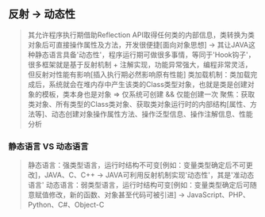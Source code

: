 ## 反射 -> 动态性
> 其允许程序执行期借助Reflection API取得任何类的内部信息，类转换为类对象后可直接操作属性及方法，开发很便捷[面向对象思想] -> 其让JAVA这种静态语言具备'动态性'，程序运行期可做很多事情，等同于'Hook钩子'，很多框架就是基于反射机制 + 注解实现，功能异常强大，编程非常灵活，但反射对性能有影响[插入执行期必然影响原有性能]
> 类加载机制：类加载完成后，系统就会在堆内存中产生该类的Class类型对象，也就是类是创建对象的模板，类本身也是对象 => 仅系统可创建 && 仅能创建一次
> 聚焦：获取类对象、所有类型的Class类对象、获取类对象运行时的内部结构[属性、方法等]、动态创建对象操作属性方法、操作泛型信息、操作注解信息、性能分析

### 静态语言 VS 动态语言
> 静态语言：强类型语言，运行时结构不可变[例如：变量类型确定后不可更改]，JAVA、C、C++ -> JAVA可利用反射机制实现'动态性'，其是'准动态语言'
> 动态语言：弱类型语言，运行时结构可变[例如：变量类型确定后可随意赋值修改，新的函数、对象甚至代码可被引进] -> JavaScript、PHP、Python、C#、Object-C
